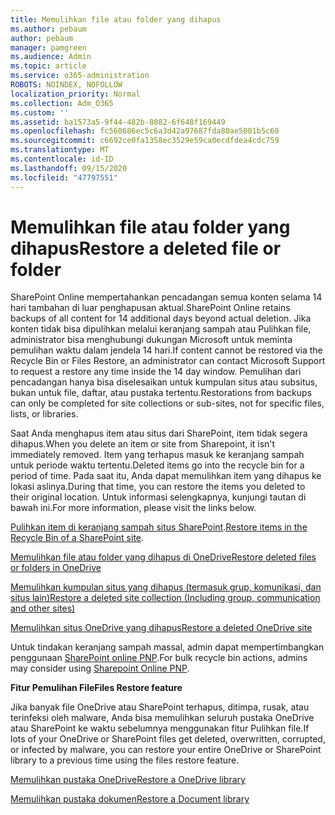 ```yaml
---
title: Memulihkan file atau folder yang dihapus
ms.author: pebaum
author: pebaum
manager: pamgreen
ms.audience: Admin
ms.topic: article
ms.service: o365-administration
ROBOTS: NOINDEX, NOFOLLOW
localization_priority: Normal
ms.collection: Adm_O365
ms.custom: ''
ms.assetid: ba1573a5-9f44-482b-8082-6f648f169449
ms.openlocfilehash: fc560686ec5c6a3d42a97687fda80ae5001b5c60
ms.sourcegitcommit: c6692ce0fa1358ec3529e59ca0ecdfdea4cdc759
ms.translationtype: MT
ms.contentlocale: id-ID
ms.lasthandoff: 09/15/2020
ms.locfileid: "47797551"
---
```

# <a name="restore-a-deleted-file-or-folder"></a><span data-ttu-id="8706f-102">Memulihkan file atau folder yang dihapus</span><span class="sxs-lookup"><span data-stu-id="8706f-102">Restore a deleted file or folder</span></span>

<span data-ttu-id="8706f-103">SharePoint Online mempertahankan pencadangan semua konten selama 14 hari tambahan di luar penghapusan aktual.</span><span class="sxs-lookup"><span data-stu-id="8706f-103">SharePoint Online retains backups of all content for 14 additional days beyond actual deletion.</span></span> <span data-ttu-id="8706f-104">Jika konten tidak bisa dipulihkan melalui keranjang sampah atau Pulihkan file, administrator bisa menghubungi dukungan Microsoft untuk meminta pemulihan waktu dalam jendela 14 hari.</span><span class="sxs-lookup"><span data-stu-id="8706f-104">If content cannot be restored via the Recycle Bin or Files Restore, an administrator can contact Microsoft Support to request a restore any time inside the 14 day window.</span></span> <span data-ttu-id="8706f-105">Pemulihan dari pencadangan hanya bisa diselesaikan untuk kumpulan situs atau subsitus, bukan untuk file, daftar, atau pustaka tertentu.</span><span class="sxs-lookup"><span data-stu-id="8706f-105">Restorations from backups can only be completed for site collections or sub-sites, not for specific files, lists, or libraries.</span></span>

<span data-ttu-id="8706f-106">Saat Anda menghapus item atau situs dari SharePoint, item tidak segera dihapus.</span><span class="sxs-lookup"><span data-stu-id="8706f-106">When you delete an item or site from Sharepoint, it isn't immediately removed.</span></span> <span data-ttu-id="8706f-107">Item yang terhapus masuk ke keranjang sampah untuk periode waktu tertentu.</span><span class="sxs-lookup"><span data-stu-id="8706f-107">Deleted items go into the recycle bin for a period of time.</span></span> <span data-ttu-id="8706f-108">Pada saat itu, Anda dapat memulihkan item yang dihapus ke lokasi aslinya.</span><span class="sxs-lookup"><span data-stu-id="8706f-108">During that time, you can restore the items you deleted to their original location.</span></span> <span data-ttu-id="8706f-109">Untuk informasi selengkapnya, kunjungi tautan di bawah ini.</span><span class="sxs-lookup"><span data-stu-id="8706f-109">For more information, please visit the links below.</span></span>

<span data-ttu-id="8706f-110">[Pulihkan item di keranjang sampah situs SharePoint](https://support.office.com/article/restore-deleted-items-from-the-site-collection-recycle-bin-5fa924ee-16d7-487b-9a0a-021b9062d14b).</span><span class="sxs-lookup"><span data-stu-id="8706f-110">[Restore items in the Recycle Bin of a SharePoint site](https://support.office.com/article/restore-deleted-items-from-the-site-collection-recycle-bin-5fa924ee-16d7-487b-9a0a-021b9062d14b).</span></span>

[<span data-ttu-id="8706f-111">Memulihkan file atau folder yang dihapus di OneDrive</span><span class="sxs-lookup"><span data-stu-id="8706f-111">Restore deleted files or folders in OneDrive</span></span>](https://support.office.com/article/Restore-deleted-files-or-folders-in-OneDrive-949ada80-0026-4db3-a953-c99083e6a84f)

[<span data-ttu-id="8706f-112">Memulihkan kumpulan situs yang dihapus (termasuk grup, komunikasi, dan situs lain)</span><span class="sxs-lookup"><span data-stu-id="8706f-112">Restore a deleted site collection (Including group, communication and other sites)</span></span>](https://docs.microsoft.com/sharepoint/restore-deleted-site-collection)

[<span data-ttu-id="8706f-113">Memulihkan situs OneDrive yang dihapus</span><span class="sxs-lookup"><span data-stu-id="8706f-113">Restore a deleted OneDrive site</span></span>](https://docs.microsoft.com/onedrive/restore-deleted-onedrive)

<span data-ttu-id="8706f-114">Untuk tindakan keranjang sampah massal, admin dapat mempertimbangkan penggunaan [SharePoint online PNP](https://docs.microsoft.com/powershell/sharepoint/sharepoint-pnp/sharepoint-pnp-cmdlets?view=sharepoint-ps).</span><span class="sxs-lookup"><span data-stu-id="8706f-114">For bulk recycle bin actions, admins may consider using [Sharepoint Online PNP](https://docs.microsoft.com/powershell/sharepoint/sharepoint-pnp/sharepoint-pnp-cmdlets?view=sharepoint-ps).</span></span>

<span data-ttu-id="8706f-115">**Fitur Pemulihan File**</span><span class="sxs-lookup"><span data-stu-id="8706f-115">**Files Restore feature**</span></span>

<span data-ttu-id="8706f-116">Jika banyak file OneDrive atau SharePoint terhapus, ditimpa, rusak, atau terinfeksi oleh malware, Anda bisa memulihkan seluruh pustaka OneDrive atau SharePoint ke waktu sebelumnya menggunakan fitur Pulihkan file.</span><span class="sxs-lookup"><span data-stu-id="8706f-116">If lots of your OneDrive or SharePoint files get deleted, overwritten, corrupted, or infected by malware, you can restore your entire OneDrive or SharePoint library to a previous time using the files restore feature.</span></span>

[<span data-ttu-id="8706f-117">Memulihkan pustaka OneDrive</span><span class="sxs-lookup"><span data-stu-id="8706f-117">Restore a OneDrive library</span></span>](https://support.office.com/article/restore-your-onedrive-fa231298-759d-41cf-bcd0-25ac53eb8a15)

[<span data-ttu-id="8706f-118">Memulihkan pustaka dokumen</span><span class="sxs-lookup"><span data-stu-id="8706f-118">Restore a Document library</span></span>](https://support.office.com/article/restore-a-document-library-317791c3-8bd0-4dfd-8254-3ca90883d39a)

